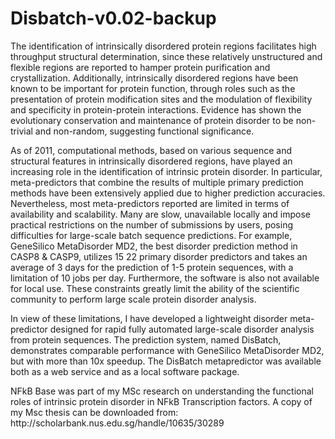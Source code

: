 # Disbatch-v0.02-backup

The identification of intrinsically disordered protein regions facilitates high
throughput structural determination, since these relatively unstructured and flexible
regions are reported to hamper protein purification and crystallization.
Additionally, intrinsically disordered regions have been known to be important for
protein function, through roles such as the presentation of protein modification sites
and the modulation of flexibility and specificity in protein-protein interactions.
Evidence has shown the evolutionary conservation and maintenance of protein
disorder to be non-trivial and non-random, suggesting functional significance.

<p>
As of 2011, computational methods, based on various sequence and structural features
in intrinsically disordered regions, have played an increasing role in the identification
of intrinsic protein disorder. In particular, meta-predictors that combine the results of
multiple primary prediction methods have been extensively applied due to higher
prediction accuracies. Nevertheless, most meta-predictors reported are limited in
terms of availability and scalability. Many are slow, unavailable locally and impose
practical restrictions on the number of submissions by users, posing difficulties for
large-scale batch sequence predictions. For example, GeneSilico MetaDisorder
MD2, the best disorder prediction method in CASP8 & CASP9, utilizes 15
22 primary disorder predictors and takes an average of 3 days for the prediction of 1-5
protein sequences, with a limitation of 10 jobs per day. Furthermore, the software is
also not available for local use. These constraints greatly limit the ability of the
scientific community to perform large scale protein disorder analysis.
</p>
<p>
In view of these limitations, I have developed a lightweight disorder meta-predictor
designed for rapid fully automated large-scale disorder analysis from protein
sequences. The prediction system, named DisBatch, demonstrates comparable performance with
GeneSilico MetaDisorder MD2, but with more than 10x speedup. The DisBatch metapredictor
was available both as a web service and as a local software package.
</p>
<p>
NFkB Base was part of my MSc research on understanding the functional roles of intrinsic protein disorder in NFkB Transcription factors. A copy of my Msc thesis can be downloaded from: 
http://scholarbank.nus.edu.sg/handle/10635/30289

</p>
